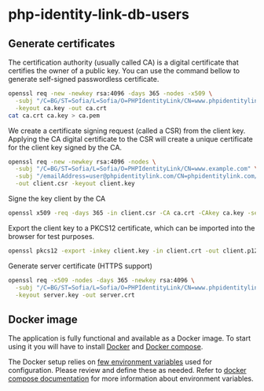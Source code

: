 # php-identity-link-db-users

## Generate certificates

The certification authority (usually called CA) is a digital certificate that certifies the owner of a public key.
You can use the command bellow to generate self-signed passwordless certificate.

```bash
openssl req -new -newkey rsa:4096 -days 365 -nodes -x509 \
  -subj "/C=BG/ST=Sofia/L=Sofia/O=PHPIdentityLink/CN=www.phpidentitylink.com" \
  -keyout ca.key -out ca.crt
cat ca.crt ca.key > ca.pem
```

We create a certificate signing request (called a CSR) from the client key. Applying the CA digital certificate to the 
CSR will create a unique certificate for the client key signed by the CA.

```bash
openssl req -new -newkey rsa:4096 -nodes \
  -subj "/C=BG/ST=Sofia/L=Sofia/O=PHPIdentityLink/CN=www.example.com" \
  -subj "/emailAddress=user@phpidentitylink.com/CN=phpidentitylink.com/O=PHPIdentityLink/OU=IT/C=BG/ST=Sofia/L=Sofia" \
  -out client.csr -keyout client.key
```

Signe the key client by the CA

```bash
openssl x509 -req -days 365 -in client.csr -CA ca.crt -CAkey ca.key -set_serial 01 -out client.crt
```

Export the client key to a PKCS12 certificate, which can be imported into the browser for test purposes.

```bash
openssl pkcs12 -export -inkey client.key -in client.crt -out client.p12 -passout pass:
```

Generate server certificate (HTTPS support)
```bash
openssl req -x509 -nodes -days 365 -newkey rsa:4096 \
  -subj "/C=BG/ST=Sofia/L=Sofia/O=PHPIdentityLink/CN=www.phpidentitylink.com" \
  -keyout server.key -out server.crt
```

## Docker image

The application is fully functional and available as a Docker image. To start using it you will have to install [Docker](https://www.docker.com/) and
[Docker compose](https://docs.docker.com/compose/).

The Docker setup relies on [few environment variables](.env.docker.default) used for configuration. Please review
and define these as needed. Refer to [docker compose documentation](https://docs.docker.com/compose/environment-variables/set-environment-variables/)
for more information about environment variables.


